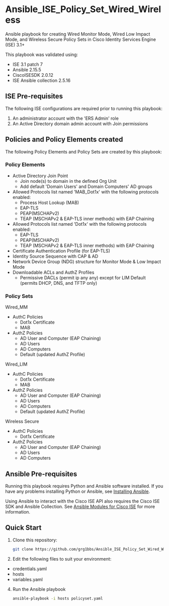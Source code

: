 # Ansible_ISE_Policy_Set_Wired_Wireless
Ansible playbook for creating Wired Monitor Mode, Wired Low Impact Mode, and Wireless Secure Policy Sets in Cisco Identity Services Engine (ISE) 3.1+

This playbook was validated using:
 - ISE 3.1 patch 7
 - Ansible 2.15.5
 - CiscoISESDK 2.0.12
 - ISE Ansible collection 2.5.16

## ISE Pre-requisites
The following ISE configurations are required prior to running this playbook:

 1. An administrator account with the 'ERS Admin' role
 2. An Active Directory domain admin account with Join permissions

## Policies and Policy Elements created
The following Policy Elements and Policy Sets are created by this playbook:

### Policy Elements

 - Active Directory Join Point
   - Join node(s) to domain in the defined Org Unit
   - Add default 'Domain Users' and Domain Computers' AD groups
 - Allowed Protocols list named 'MAB_Dot1x' with the following protocols enabled:
   - Process Host Lookup (MAB)
   - EAP-TLS
   - PEAP(MSCHAPv2)
   - TEAP (MSCHAPv2 & EAP-TLS inner methods) with EAP Chaining
 - Allowed Protocols list named 'Dot1x' with the following protocols enabled:
   - EAP-TLS
   - PEAP(MSCHAPv2)
   - TEAP (MSCHAPv2 & EAP-TLS inner methods) with EAP Chaining
 - Certificate Authentication Profile (for EAP-TLS)
 - Identity Source Sequence with CAP & AD
 - Network Device Group (NDG) structure for Monitor Mode & Low Impact Mode
 - Downloadable ACLs and AuthZ Profiles
   - Permissive DACLs (permit ip any any) except for LIM Default (permits DHCP, DNS, and TFTP only)

### Policy Sets

Wired_MM
 - AuthC Policies
   - Dot1x Certificate
   - MAB
 - AuthZ Policies
   - AD User and Computer (EAP Chaining)
   - AD Users
   - AD Computers
   - Default (updated AuthZ Profile)

Wired_LIM
 - AuthC Policies
   - Dot1x Certificate
   - MAB
 - AuthZ Policies
   - AD User and Computer (EAP Chaining)
   - AD Users
   - AD Computers
   - Default (updated AuthZ Profile)

Wireless Secure
 - AuthC Policies
   - Dot1x Certificate
 - AuthZ Policies
   - AD User and Computer (EAP Chaining)
   - AD Users
   - AD Computers

## Ansible Pre-requisites
Running this playbook requires Python and Ansible software installed.
If you have any problems installing Python or Ansible, see [Installing Ansible](https://docs.ansible.com/ansible/latest/installation_guide/intro_installation.html).

Using Ansible to interact with the Cisco ISE API also requires the Cisco ISE SDK and Ansible Collection.
See [Ansible Modules for Cisco ISE](https://galaxy.ansible.com/cisco/ise) for more information.

## Quick Start
1. Clone this repository:  

    ```bash
    git clone https://github.com/grg1bbs/Ansible_ISE_Policy_Set_Wired_Wireless
    ```
 
2. Edit the following files to suit your environment:
 - credentials.yaml
 - hosts
 - variables.yaml

4. Run the Ansible playbook

    ```bash
    ansible-playbook -i hosts policyset.yaml
    ```
